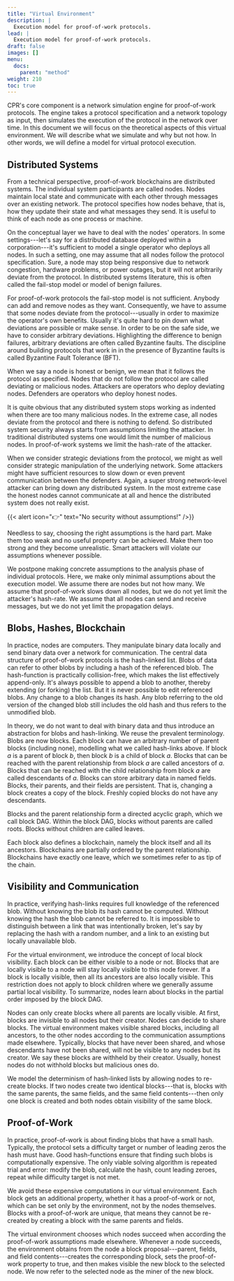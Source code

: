 ```yaml
---
title: "Virtual Environment"
description: |
  Execution model for proof-of-work protocols.
lead: |
  Execution model for proof-of-work protocols.
draft: false
images: []
menu:
  docs:
    parent: "method"
weight: 210
toc: true
---
```


CPR's core component is a network simulation engine for proof-of-work
protocols. The engine takes a protocol specification and a network
topology as input, then simulates the execution of the protocol in the
network over time. In this document we will focus on the theoretical
aspects of this virtual environment. We will describe what we simulate
and why but not how. In other words, we will define a model for virtual
protocol execution.

## Distributed Systems

From a technical perspective, proof-of-work blockchains are distributed
systems. The individual system participants are called nodes. Nodes
maintain local state and communicate with each other through messages
over an existing network. The protocol specifies how nodes behave, that
is, how they update their state and what messages they send. It is
useful to think of each node as one process or machine.

On the conceptual layer we have to deal with the nodes' operators. In
some settings---let's say for a distributed database deployed within a
corporation---it's sufficient to model a single operator who deploys all
nodes. In such a setting, one may assume that all nodes follow the
protocol specification. Sure, a node may stop being responsive due to
network congestion, hardware problems, or power outages, but it will not
arbitrarily deviate from the protocol. In distributed systems
literature, this is often called the fail-stop model or model of benign
failures.

For proof-of-work protocols the fail-stop model is not sufficient.
Anybody can add and remove nodes as they want. Consequently, we have to
assume that some nodes deviate from the protocol---usually in order to
maximize the operator's own benefits. Usually it's quite hard to pin
down what deviations are possible or make sense. In order to be on the
safe side, we have to consider arbitrary deviations. Highlighting the
difference to benign failures, arbitrary deviations are often called
Byzantine faults. The discipline around building protocols that work in
in the presence of Byzantine faults is called Byzantine Fault Tolerance
(BFT).

When we say a node is honest or benign, we mean that it follows the
protocol as specified. Nodes that do not follow the protocol are called
deviating or malicious nodes. Attackers are operators who deploy
deviating nodes. Defenders are operators who deploy honest nodes.

It is quite obvious that any distributed system stops working as
indented when there are too many malicious nodes. In the extreme case,
all nodes deviate from the protocol and there is nothing to defend. So
distributed system security always starts from assumptions limiting the
attacker. In traditional distributed systems one would limit the number
of malicious nodes. In proof-of-work systems we limit the hash-rate of
the attacker.

When we consider strategic deviations from the protocol, we might as
well consider strategic manipulation of the underlying network. Some
attackers might have sufficient resources to slow down or even prevent
communication between the defenders. Again, a super strong network-level
attacker can bring down any distributed system. In the most extreme case
the honest nodes cannot communicate at all and hence the distributed
system does not really exist.

{{< alert icon="👉" text="No security without assumptions!" />}}

Needless to say, choosing the right assumptions is the hard part. Make
them too weak and no useful property can be achieved. Make them too
strong and they become unrealistic. Smart attackers will violate our
assumptions whenever possible.

We postpone making concrete assumptions to the analysis phase of
individual protocols. Here, we make only minimal assumptions about the
execution model. We assume there are nodes but not how many. We assume
that proof-of-work slows down all nodes, but we do not yet limit the
attacker's hash-rate. We assume that all nodes can send and receive
messages, but we do not yet limit the propagation delays.

## Blobs, Hashes, Blockchain

In practice, nodes are computers. They manipulate binary data locally
and send binary data over a network for communication. The central data
structure of proof-of-work protocols is the hash-linked list. Blobs of
data can refer to other blobs by including a hash of the referenced
blob. The hash-function is practically collision-free, which makes the
list effectively append-only. It's always possible to append a blob to
another, thereby extending (or forking) the list. But it is never
possible to edit referenced blobs. Any change to a blob changes its
hash. Any blob referring to the old version of the changed blob
still includes the old hash and thus refers to the unmodified blob.

In theory, we do not want to deal with binary data and thus introduce an
abstraction for blobs and hash-linking. We reuse the prevalent
terminology. Blobs are now blocks. Each block can have an arbitrary
number of parent blocks (including none), modelling what we called
hash-links above. If block $a$ is a parent of block $b$, then block $b$
is a child of block $a$. Blocks that can be reached with the parent
relationship from block $a$ are called ancestors of $a$. Blocks that can
be reached with the child relationship from block $a$ are called
descendants of $a$. Blocks can store arbitrary data in named fields.
Blocks, their parents, and their fields are persistent. That is,
changing a block creates a copy of the block. Freshly copied blocks do
not have any descendants.

Blocks and the parent relationship form a directed acyclic graph, which
we call block DAG. Within the block DAG, blocks without parents are
called roots. Blocks without children are called leaves.

Each block also defines a blockchain, namely the block itself and all
its ancestors. Blockchains are partially ordered by the parent
relationship. Blockchains have exactly one leave, which we sometimes
refer to as tip of the chain.

## Visibility and Communication

In practice, verifying hash-links requires full knowledge of the
referenced blob. Without knowing the blob its hash cannot be computed.
Without knowing the hash the blob cannot be referred to. It is
impossible to distinguish between a link that was intentionally broken,
let's say by replacing the hash with a random number, and a link to an
existing but locally unavailable blob.

For the virtual environment, we introduce the concept of local block visibility. Each
block can be either visible to a node or not. Blocks that are locally
visible to a node will stay locally visible to this node forever. If a
block is locally visible, then all its ancestors are also locally
visible. This restriction does not apply to block children where we
generally assume partial local visibility. To summarize, nodes learn
about blocks in the partial order imposed by the block DAG.

Nodes can only create blocks where all parents are locally visible. At
first, blocks are invisible to all nodes but their creator. Nodes can
decide to share blocks. The virtual environment makes visible shared
blocks, including all ancestors, to the other nodes according to the
communication assumptions made elsewhere. Typically, blocks that have
never been shared, and whose descendants have not been shared, will not
be visible to any nodes but its creator. We say these blocks are
withheld by their creator. Usually, honest nodes do not withhold blocks
but malicious ones do.

We model the determinism of hash-linked lists by allowing nodes to
re-create blocks. If two nodes create two identical blocks---that is,
blocks with the same parents, the same fields, and the same field
contents---then only one block is created and both nodes obtain
visibility of the same block.

## Proof-of-Work

In practice, proof-of-work is about finding blobs that have a small
hash. Typically, the protocol sets a difficulty target or number of
leading zeros the hash must have. Good hash-functions ensure that
finding such blobs is computationally expensive. The only viable solving
algorithm is repeated trial and error: modify the blob, calculate the
hash, count leading zeroes, repeat while difficulty target is not met.

We avoid these expensive computations in our virtual environment. Each
block gets an additional property, whether it has a proof-of-work or
not, which can be set only by the environment, not by the nodes
themselves. Blocks with a proof-of-work are unique, that means they
cannot be re-created by creating a block with the same parents and
fields.

The virtual environment chooses which nodes succeed when according the
proof-of-work assumptions made elsewhere. Whenever a node succeeds, the
environment obtains from the node a block proposal---parent, fields, and
field contents---creates the corresponding block, sets the proof-of-work
property to true, and then makes visible the new block to the selected
node. We now refer to the selected node as the miner of the new block.
